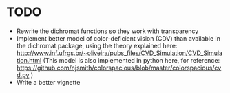 TODO
=====

- Rewrite the dichromat functions so they work with transparency
- Implement better model of color-deficient vision (CDV) than available in
  the dichromat package, using the theory explained here:
  http://www.inf.ufrgs.br/~oliveira/pubs_files/CVD_Simulation/CVD_Simulation.html
  (This model is also implemented in python here, for reference:
  https://github.com/njsmith/colorspacious/blob/master/colorspacious/cvd.py
  )
- Write a better vignette
